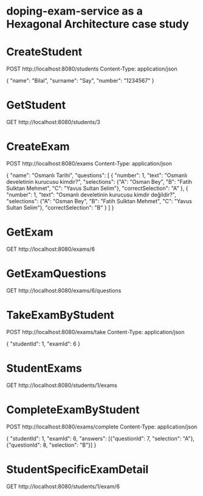 # doping-exam-service as a Hexagonal Architecture case study

# CreateStudent
POST http://localhost:8080/students
Content-Type: application/json

{
  "name": "Bilal",
  "surname": "Say",
  "number": "1234567"
}

# GetStudent
GET http://localhost:8080/students/3

# CreateExam
POST http://localhost:8080/exams
Content-Type: application/json

{
  "name": "Osmanlı Tarihi",
  "questions": [
    {
      "number": 1,
      "text": "Osmanlı develetinin kurucusu kimdir?",
      "selections": {"A": "Osman Bey", "B":  "Fatih Sulktan Mehmet", "C":  "Yavus Sultan Selim"},
      "correctSelection": "A"
    },
    {
      "number": 1,
      "text": "Osmanlı develetinin kurucusu kimdir değildir?",
      "selections": {"A": "Osman Bey", "B":  "Fatih Sulktan Mehmet", "C":  "Yavus Sultan Selim"},
      "correctSelection": "B"
    }
  ]
}

# GetExam
GET http://localhost:8080/exams/6

# GetExamQuestions
GET http://localhost:8080/exams/6/questions

# TakeExamByStudent
POST http://localhost:8080/exams/take
Content-Type: application/json

{
  "studentId": 1,
  "examId": 6
}

# StudentExams
GET http://localhost:8080/students/1/exams

# CompleteExamByStudent
POST http://localhost:8080/exams/complete
Content-Type: application/json

{
  "studentId": 1,
  "examId": 6,
  "answers": [{"questionId":  7, "selection": "A"}, {"questionId":  8, "selection": "B"}]
}

# StudentSpecificExamDetail
GET http://localhost:8080/students/1/exam/6
